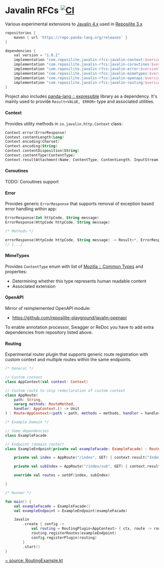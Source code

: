 # Javalin RFCs [![CI](https://github.com/reposilite-playground/javalin-rfcs/actions/workflows/gradle.yml/badge.svg)](https://github.com/reposilite-playground/javalin-rfcs/actions/workflows/gradle.yml)
Various experimental extensions to [Javalin 4.x](https://github.com/tipsy/javalin) used in [Reposilite 3.x](https://github.com/dzikoysk/reposilite)

```groovy
repositories {
    maven { url 'https://repo.panda-lang.org/releases' }
}

dependencies {
    val version = "1.0.2"
    implementation "com.reposilite.javalin-rfcs:javalin-context:$version"
    implementation "com.reposilite.javalin-rfcs:javalin-coroutines:$version"
    implementation "com.reposilite.javalin-rfcs:javalin-error:$version"
    implementation "com.reposilite.javalin-rfcs:javalin-mimetypes:$version"
    implementation "com.reposilite.javalin-rfcs:javalin-openapi:$version"
    implementation "com.reposilite.javalin-rfcs:javalin-routing:$version"
}
```

Project also includes [panda-lang :: expressible](https://github.com/panda-lang/expressible) library as a dependency. It's mainly used to provide `Result<VALUE, ERROR>` type and associated utilities.
#### Context

Provides utility methods in `io.javalin.http.Context` class:

```kotlin
Context.error(ErrorResponse)
Context.contentLength(Long)
Context.encoding(Charset)
Context.encoding(String)
Context.contentDisposition(String)
Context.contentType(ContentType)
Context.resultAttachment(Name, ContentType, ContentLength, InputStream)
```

#### Coroutines

TODO: Coroutines support

#### Error

Provides generic `ErrorResponse` that supports removal of exception based error handling within app:
```kotlin
ErrorResponse(Int httpCode, String message)
ErrorResponse(HttpCode httpCode, String message)

/* Methods */

errorResponse(HttpCode httpCode, String message) -> Result<*, ErrorResponse>
// [...]
```

#### MimeTypes

Provides `ContentType` enum with list of [Mozilla :: Common Types](https://developer.mozilla.org/en-US/docs/Web/HTTP/Basics_of_HTTP/MIME_types/Common_types) and properties:
* Determining whether this type represents human readable content
* Associated extension

#### OpenAPI

Mirror of reimplemented OpenAPI module:

* https://github.com/reposilite-playground/javalin-openapi

To enable annotation processor, Swagger or ReDoc you have to add extra dependencies from repository listed above. 

#### Routing

Experimental router plugin that supports generic route registration with custom context and multiple routes within the same endpoints. 

```kotlin
/* General */

// Custom context
class AppContext(val context: Context)

// Custom route to skip redeclaration of custom context
class AppRoute(
    path: String,
    vararg methods: RouteMethod,
    handler: AppContext.() -> Unit
) : Route<AppContext>(path = path, methods = methods, handler = handler)

/* Example Domain */

// Some dependencies
class ExampleFacade

// Endpoint (domain router)
class ExampleEndpoint(private val exampleFacade: ExampleFacade) : Routes<AppContext> {

    private val index = AppRoute("/index", GET) { context.result("Index") }

    private val subIndex = AppRoute("/index/sub", GET) { context.result("Sub") }

    override val routes = setOf(index, subIndex)

}

/* Runner */

fun main() {
    val exampleFacade = ExampleFacade()
    val exampleEndpoint = ExampleEndpoint(exampleFacade)

    Javalin
        .create { config ->
            val routing = RoutingPlugin<AppContext> { ctx, route -> route.handler(AppContext(ctx)) }
            routing.registerRoutes(exampleEndpoint)
            config.registerPlugin(routing)
        }
        .start()
}
```

[~ source: RoutingExample.kt](https://github.com/reposilite-playground/javalin-rfcs/blob/main/javalin-routing/src/test/kotlin/com/reposilite/web/routing/RoutingExample.kt)
